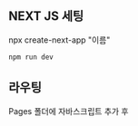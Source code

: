 
## NEXT JS 세팅

npx create-next-app "이름"


```bash
npm run dev
```


## 라우팅 

Pages 폴더에 자바스크립트 추가 후


